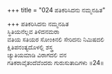+++
title = "024 ಪತಿಕರಿಸಿದನು ನಮ್ಮನಹಿತ"

+++
ಪತಿಕರಿಸಿದನು ನಮ್ಮನಹಿತ  
ಸ್ಥಿತಿಯನೆಲ್ಲವ ತಿಳಿದನಮರಾ  
ವತಿಯ ಸತಿಯರ ಸೋಂಕಿನಲಿ ಸೇರಿದನು ನಿಮಿಷದಲಿ  
ಕ್ಷಿತಿಪನಂತ್ಯದೊಳಲ್ಲಿ ಶಸ್ತ್ರ  
ಚ್ಯುತಿಯಮಾಡಿ ವಿರಾಗದಲಿ ವನ  
ಗತಿಕರಾವೈತಂದೆವೆಂದರು ಗುರುಸುತಾದಿಗಳು      ॥24॥